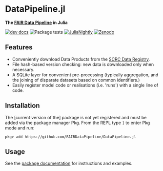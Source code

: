 # DataPipeline.jl
**The [FAIR Data Pipeline][dp_docs] in Julia**

[![dev docs][docs-dev-img]][docs-dev-url]
![Package tests](https://github.com/FAIRDataPipeline/DataPipeline.jl/workflows/Tests/badge.svg)
[![JuliaNightly][nightly-img]][nightly-url]
[![Zenodo][zenodo-badge]][zenodo-url]

## Features
- Conveniently download Data Products from the [SCRC Data Registry](https://data.scrc.uk/).
- File hash-based version checking: new data is downloaded only when necessary.
- A SQLite layer for convenient pre-processing (typically aggregation, and the joining of disparate datasets based on common identifiers.)
- Easily register model code or realisations (i.e. 'runs') with a single line of code.

## Installation

The [current version of the] package is not yet registered and must be added via the package manager Pkg. From the REPL type `]` to enter Pkg mode and run:

```
pkg> add https://github.com/FAIRDataPipeline/DataPipeline.jl
```

## Usage

See the [package documentation][docs] for instructions and examples.

[docs]: https://fairdatapipeline.github.io/DataPipeline.jl/stable/

[dp_docs]: https://fairdatapipeline.github.io/docs/introduction/

[docs-dev-img]: https://img.shields.io/badge/docs-dev-blue.svg
[docs-dev-url]: https://fairdatapipeline.github.io/DataPipeline.jl/dev/

[nightly-img]: https://github.com/FAIRDataPipeline/DataPipeline.jl/actions/workflows/nightly.yaml/badge.svg
[nightly-url]: https://github.com/FAIRDataPipeline/DataPipeline.jl/actions/workflows/nightly.yaml

[zenodo-badge]: https://zenodo.org/badge/302237736.svg
[zenodo-url]: https://zenodo.org/badge/latestdoi/302237736
